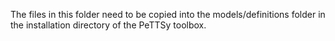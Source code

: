 The files in this folder need to be copied into the models/definitions folder in the installation directory of the PeTTSy toolbox.